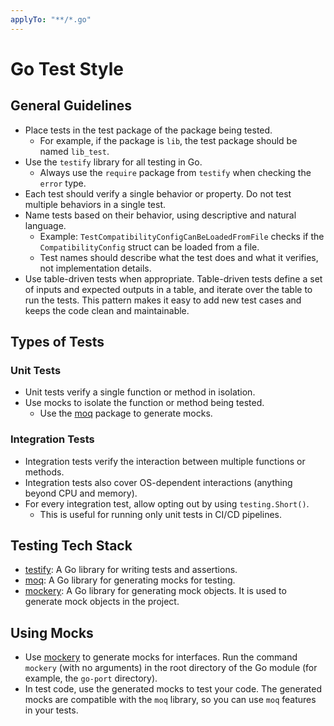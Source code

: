 ```yaml
---
applyTo: "**/*.go"
---
```


# Go Test Style

## General Guidelines

- Place tests in the test package of the package being tested.
  - For example, if the package is `lib`, the test package should be named `lib_test`.
- Use the `testify` library for all testing in Go.
  - Always use the `require` package from `testify` when checking the `error` type.
- Each test should verify a single behavior or property. Do not test multiple behaviors in a single test.
- Name tests based on their behavior, using descriptive and natural language.
  - Example: `TestCompatibilityConfigCanBeLoadedFromFile` checks if the `CompatibilityConfig` struct can be loaded from a file.
  - Test names should describe what the test does and what it verifies, not implementation details.
- Use table-driven tests when appropriate. Table-driven tests define a set of inputs and expected outputs in a table, and iterate over the table to run the tests. This pattern makes it easy to add new test cases and keeps the code clean and maintainable.

## Types of Tests

### Unit Tests

- Unit tests verify a single function or method in isolation.
- Use mocks to isolate the function or method being tested.
  - Use the [moq](https://github.com/matryer/moq) package to generate mocks.

### Integration Tests

- Integration tests verify the interaction between multiple functions or methods.
- Integration tests also cover OS-dependent interactions (anything beyond CPU and memory).
- For every integration test, allow opting out by using `testing.Short()`.
  - This is useful for running only unit tests in CI/CD pipelines.

## Testing Tech Stack

- [testify]: A Go library for writing tests and assertions.
- [moq]: A Go library for generating mocks for testing.
- [mockery]: A Go library for generating mock objects. It is used to generate mock objects in the project.

## Using Mocks

- Use [mockery] to generate mocks for interfaces. Run the command `mockery` (with no arguments) in the root directory of the Go module (for example, the `go-port` directory).
- In test code, use the generated mocks to test your code. The generated mocks are compatible with the `moq` library, so you can use `moq` features in your tests.

[testify]: https://github.com/stretchr/testify
[moq]: https://github.com/matryer/moq
[mockery]: https://github.com/vektra/mockery
